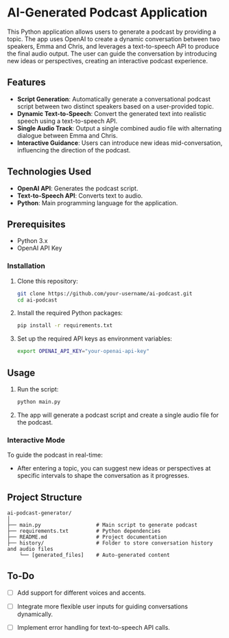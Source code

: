 # AI-Generated Podcast Application

This Python application allows users to generate a podcast by providing a topic. The app uses OpenAI to create a dynamic conversation between two speakers, Emma and Chris, and leverages a text-to-speech API to produce the final audio output. The user can guide the conversation by introducing new ideas or perspectives, creating an interactive podcast experience.

## Features
- **Script Generation**: Automatically generate a conversational podcast script between two distinct speakers based on a user-provided topic.
- **Dynamic Text-to-Speech**: Convert the generated text into realistic speech using a text-to-speech API.
- **Single Audio Track**: Output a single combined audio file with alternating dialogue between Emma and Chris.
- **Interactive Guidance**: Users can introduce new ideas mid-conversation, influencing the direction of the podcast.

## Technologies Used
- **OpenAI API**: Generates the podcast script.
- **Text-to-Speech API**: Converts text to audio.
- **Python**: Main programming language for the application.

## Prerequisites
- Python 3.x
- OpenAI API Key

### Installation
1. Clone this repository:
   ```bash
   git clone https://github.com/your-username/ai-podcast.git
   cd ai-podcast
   ```

2. Install the required Python packages:
   ```bash
   pip install -r requirements.txt
   ```

3. Set up the required API keys as environment variables:
   ```bash
   export OPENAI_API_KEY="your-openai-api-key"
   ```

## Usage
1. Run the script:
   ```bash
   python main.py
   ```

2. The app will generate a podcast script and create a single audio file for the podcast.

### Interactive Mode
To guide the podcast in real-time:
- After entering a topic, you can suggest new ideas or perspectives at specific intervals to shape the conversation as it progresses.

## Project Structure
```
ai-podcast-generator/
│
├── main.py                  # Main script to generate podcast
├── requirements.txt         # Python dependencies
├── README.md                # Project documentation
├── history/                 # Folder to store conversation history and audio files
    └── [generated_files]    # Auto-generated content
```

## To-Do
- [ ] Add support for different voices and accents.
- [ ] Integrate more flexible user inputs for guiding conversations dynamically.
- [ ] Implement error handling for text-to-speech API calls.
  
